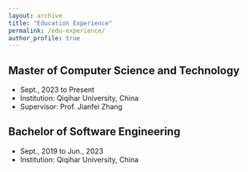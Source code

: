 ```yaml
---
layout: archive
title: "Education Experience"
permalink: /edu-experience/
author_profile: true
---
```


## Master of Computer Science and Technology
* Sept., 2023 to Present
* Institution: Qiqihar University, China
* Supervisor: Prof. Jianfei Zhang

## Bachelor of Software Engineering
* Sept., 2019 to Jun., 2023
* Institution: Qiqihar University, China

